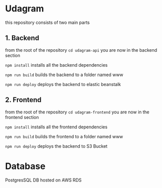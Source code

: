 # Udagram

this repository consists of two main parts 

## 1. Backend

from the root of the repository `cd udagram-api` you are now in the backend section

`npm install` installs all the backend dependencies

`npm run build` builds the backend to a folder named www

`npm run deploy` deploys the backend to elastic beanstalk

## 2. Frontend

from the root of the repository `cd udagram-frontend` you are now in the frontend section

`npm install` installs all the frontend dependencies

`npm run build` builds the frontend to a folder named www

`npm run deploy` deploys the backend to S3 Bucket

# Database

PostgresSQL DB hosted on AWS RDS